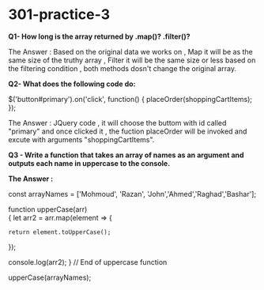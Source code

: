 # 301-practice-3

__Q1- How long is the array returned by .map()? .filter()?__

The Answer : Based on the original data we works on , Map it will be as the same size of the truthy array , Filter it will be the same size or less based on the filtering condition , both methods dosn't change the original array.


__Q2- What does the following code do:__

$('button#primary').on('click', function() {
  placeOrder(shoppingCartItems);
});

The Answer : JQuery code , it will choose the buttom with id called "primary" and once clicked it , the fuction placeOrder will be invoked and excute with arguments "shoppingCartItems".

__Q3 - Write a function that takes an array of names as an argument and outputs each name in uppercase to the console.__

__The Answer :__

const arrayNames = ['Mohmoud', 'Razan', 'John','Ahmed','Raghad','Bashar'];

function upperCase(arr)        
{
    let arr2 = arr.map(element => {          
    
    return element.toUpperCase();
});

console.log(arr2);
} // End of uppercase function 

upperCase(arrayNames);